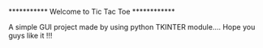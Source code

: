 *********** Welcome to Tic Tac Toe ************

A simple GUI project made by using python TKINTER module....
Hope you guys like it !!!
